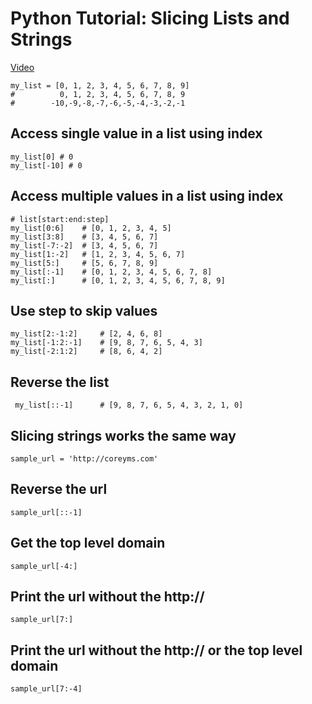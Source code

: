 # Python Tutorial: Slicing Lists and Strings
[Video](https://www.youtube.com/watch?v=ajrtAuDg3yw)

    my_list = [0, 1, 2, 3, 4, 5, 6, 7, 8, 9]
    #          0, 1, 2, 3, 4, 5, 6, 7, 8, 9
    #        -10,-9,-8,-7,-6,-5,-4,-3,-2,-1
    
## Access single value in a list using index
    my_list[0] # 0
    my_list[-10] # 0

## Access multiple values in a list using index
    # list[start:end:step]
    my_list[0:6]    # [0, 1, 2, 3, 4, 5]
    my_list[3:8]    # [3, 4, 5, 6, 7]
    my_list[-7:-2]  # [3, 4, 5, 6, 7]
    my_list[1:-2]   # [1, 2, 3, 4, 5, 6, 7]
    my_list[5:]     # [5, 6, 7, 8, 9]
    my_list[:-1]    # [0, 1, 2, 3, 4, 5, 6, 7, 8]
    my_list[:]      # [0, 1, 2, 3, 4, 5, 6, 7, 8, 9]
    
## Use step to skip values
    my_list[2:-1:2]     # [2, 4, 6, 8]
    my_list[-1:2:-1]    # [9, 8, 7, 6, 5, 4, 3]
    my_list[-2:1:2]     # [8, 6, 4, 2]

## Reverse the list
     my_list[::-1]      # [9, 8, 7, 6, 5, 4, 3, 2, 1, 0]

## Slicing strings works the same way
    sample_url = 'http://coreyms.com'

## Reverse the url
    sample_url[::-1]

## Get the top level domain
    sample_url[-4:]

## Print the url without the http://
    sample_url[7:]

## Print the url without the http:// or the top level domain
    sample_url[7:-4]
